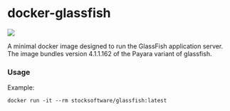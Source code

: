 # docker-glassfish

[![](https://imagelayers.io/badge/stocksoftware/glassfish:latest.svg)](https://imagelayers.io/?images=stocksoftware/glassfish:latest 'Get your own badge on imagelayers.io')

A minimal docker image designed to run the GlassFish application server.
The image bundles version 4.1.1.162 of the Payara variant of glassfish.

### Usage

Example: 

    docker run -it --rm stocksoftware/glassfish:latest

